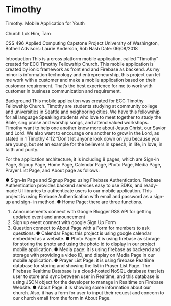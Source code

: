 # Timothy

Timothy: Mobile Application for Youth

Church
Lok Him, Tam

CSS 496 Applied Computing Capstone Project
University of Washington, Bothell
Advisors: Laurie Anderson, Rob Nash
Date: 06/08/2018

Introduction
This is a cross platform mobile application, called “Timothy” created for ECC Timothy
Fellowship Church. This mobile application is created by ionic framework as front end and
Firebase as backend.
As my minor is information technology and entrepreneurship, this project can let me
work with a customer and make a mobile application based on their customer requirement.
That’s the best experience for me to work with customer in business communication and
requirement.

Background
This mobile application was created for ECC Timothy Fellowship Church. Timothy are
students studying at community college and universities in Seattle and neighboring cities. We
have this fellowship for all language Speaking students who love to meet together to study the
Bible, sing praise and worship songs, and attend valued workshops. Timothy want to help one
another know more about Jesus Christ, our Savior and Lord. We also want to encourage one
another to grow in the Lord, as stated in 1 Timothy 4:12 “Don’t let anyone look down on you
because you are young, but set an example for the believers in speech, in life, in love, in faith
and purity.

For the application architecture, it is including 8 pages, which are Sign-in Page, Signup
Page, Home Page, Calendar Page, Photo Page, Media Page, Prayer List Page, and About page as
follows:

● Sign-In Page and Signup Page: using Firebase Authentication. Firebase
Authentication provides backend services easy to use SDKs, and ready-made UI
libraries to authenticate users to our mobile application. This project is using
Firebase Authentication with email and password as a sign-up and sign- in
method.
● Home Page: there are three functions.
1. Announcements connect with Google Blogger RSS API for getting
updated event and announcement
2. Sign up event connect with google Sign Up Form
3. Question connect to About Page with a Form for members to ask
questions.
● Calendar Page: this project is using google calendar embedded as a website.
● Photo Page: it is using firebase as storage for storing the photo and using the
photo id to display in our project mobile application.
● Media page: it is using firebase as backend and storage with providing a video
ID, and display on Media Page in our mobile application.
● Prayer List Page: it is using firebase Realtime database for storing and showing
the list in Prayer List Page. The Firebase Realtime Database is a cloud-hosted
NoSQL database that lets user to store and sync between user in Realtime, and
this database is using JSON object for the developer to manage in Realtime on
Firebase Website.
● About Page: it is showing some information about our church. Also, it has a form
for user to input their request and concern to our church email from the form in
About Page.

